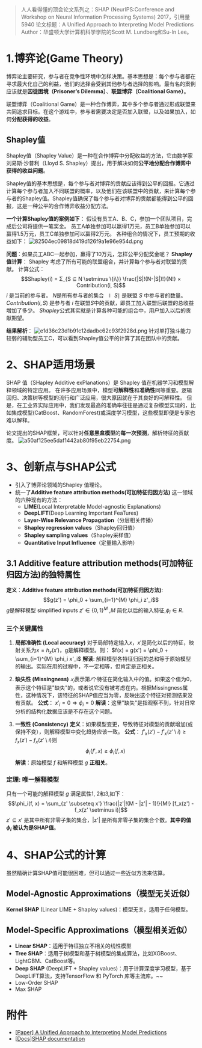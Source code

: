 > 人人看得懂的顶会论文系列之：SHAP
> (NeurIPS:Conference and Workshop on Neural Information Processing Systems) 2017，引用量5940
> 论文标题：A Unified Approach to Interpreting Model Predictions
> Author：华盛顿大学计算机科学学院的Scott M. Lundberg和Su-In Lee。

# 1.博弈论(Game Theory)
博弈论主要研究，参与者在竞争性环境中怎样决策。基本思想是：每个参与者都在寻求最大化自己的利益，他们的选择会受到其他参与者选择的影响。最有名的案例应该就是**囚徒困境（Prisoner’s Dilemma）**、**联盟博弈（Coalitional Game）**。

联盟博弈（Coalitional Game）是一种合作博弈，其中多个参与者通过形成联盟来共同追求目标。在这个游戏中，参与者需要决定是否加入联盟，以及如果加入，如何**分配获得的收益**。

## Shapley值
Shapley值（Shapley Value）是一种在合作博弈中分配收益的方法，它由数学家刘易斯·沙普利（Lloyd S. Shapley）提出，用于解决如何**公平地分配合作博弈中获得的收益问题**。

Shapley值的基本思想是，每个参与者对博弈的贡献应该得到公平的回报。它通过计算每个参与者加入不同联盟的概率，以及他们在该联盟中的贡献，来计算每个参与者的Shapley值。Shapley值确保了每个参与者对博弈的贡献都能得到公平的回报，这是一种公平的合作博弈收益分配方法。

**一个计算Shapley值的案例如下**：
假设有员工A、B、C，参加一个团队项目，完成后公司将提供一笔奖金。
员工A单独参加可以赢得1万元，员工B单独参加可以赢得1.5万元，员工C单独参加可以赢得2万元。
各种组合的情况下，员工预期的收益如下：
![82504ec09818d419d126f9a1e96e954d.png](/82504ec09818d419d126f9a1e96e954d.png)

**问题**：如果员工ABC一起参加，赢得了10万元，怎样公平分配奖金呢？
**Shapley值计算**：
Shapley 考虑了所有可能的联盟组合，并计算每个参与者对联盟的贡献。
计算公式：
$$Shapley(i) = Σ_{S ⊆ N \setminus \{i\}} \frac{|S|!(N-|S|)!}{N!} × Contribution(i, S)$$
$i$ 是当前的参与者。
$N$是所有参与者的集合
$∣S∣$ 是联盟 $S$ 中参与者的数量。
$Contribution(i,S)$ 是参与者 $i$ 在联盟$S$中的贡献，即员工加入联盟后联盟的总收益增加了多少。
$Shapley$公式其实就是计算各种可能的组合中，用户加入以后的贡献期望。

**结果解析**：
![e1d36c23d1b91c12dadbc62c93f2928d.png](e1d36c23d1b91c12dadbc62c93f2928d.png)
针对单打独斗能力较弱的辅助型员工C，可以看到Shapley值公平的计算了其在团队中的贡献。



# 2、SHAP适用场景
SHAP 值（SHapley Additive exPlanations）是 Shapley 值在机器学习和模型解释领域的特定应用。
在许多应用场景中，模型**可解释性**和**准确性**同等重要。逻辑回归、决策树等模型的流行和广泛应用，很大原因就在于其良好的可解释性。
但是，在工业界实际应用中，我们发现最高的准确率往往是通过复杂模型实现的，比如集成模型(CatBoost、RandomForest)或深度学习模型，这些模型即便是专家也难以解释。

论文提出的SHAP框架，可以针对**任意黑盒模型**的**每一次预测**，解析特征的贡献度。
![a50af125ee5daf1442ab80f95eb22754.png](../_resources/a50af125ee5daf1442ab80f95eb22754.png)

# 3、创新点与SHAP公式
- 引入了博弈论领域的Shapley 值理论。
- 统一了**Additive feature attribution methods(可加特征归因方法)** 这一领域的六种现有的方法：
	- **LIME**(Local Interpretable Model-agnostic Explanations)
	- **DeepLIFT**(Deep Learning Important FeaTures)
	- **Layer-Wise Relevance Propagation**（分层相关传播）
	- **Shapley regression values**（Shapley回归值）
	- **Shapley sampling values**（Shapley采样值）
	- **Quantitative Input Influence**（定量输入影响）


## 3.1 Additive feature attribution methods(可加特征归因方法)的独特属性
**定义**：**Additive feature attribution methods(可加特征归因方法)**:
 $$g(z') = \phi_0 + \sum_{i=1}^{M} \phi_i z'_i$$
 $g$是解释模型   simplified inputs
 $z' ∈ \{0, 1\}^M$ ,$M$ 简化以后的输入特征,$\phi_i ∈ R$.
### 三个关键属性
1. **局部准确性 (Local accuracy)**
对于局部特定输入$x$，$x'$是简化以后的特征，映射关系为$x = h_x(x')$，g是解释模型。则：
  $f(x) = g(x') = \phi_0 + \sum_{i=1}^{M} \phi_i x'_i$
 **解读**: 解释模型各特征归因的总和等于原始模型的输出。实际在用的过程中，不一定相等，但肯定是正相关。

2. **缺失性 (Missingness)**
$𝑥_𝑖$表示第$𝑖$个特征在简化输入中的值。如果这个值为0，表示这个特征是"缺失"的，或者说它没有被考虑在内。根据Missingness属性，这种情况下，该特征的SHAP值应当为零，反映出这个特征对预测结果没有贡献。
**公式**： $x'_i = 0 \Rightarrow \phi_i = 0$ 
**解读**：这里"缺失"是指观察不到，针对日常分析的结构化数据应该是不存在这个问题。

3. **一致性 (Consistency)**
    **定义**：如果模型变更，导致特征对模型的贡献增加(或保持不变），则解释模型中变化趋势应该一致。
    **公式**： 
$f'_x(z') - f'_x(z' \setminus i) \geq f_x(z') - f_x(z' \setminus i)$则
  $$\phi_i(f', x) \geq \phi_i(f, x)$$
  **解读**：原始模型 $f$ 和解释模型 $g$ **正相关**。

### 定理: **唯一解释模型**
只有一个可能的解释模型 $g$ 满足属性1, 2和3,如下：
$$\phi_i(f, x) = \sum_{z' \subseteq x'} \frac{|z'|!(M - |z'| - 1)!}{M!} [f_x(z') - f_x(z' \setminus i)]$$
$z' ⊆ x'$ 是其中所有非零子集的集合，|z'| 是所有非零子集的集合个数。**其中的值 $\phi_i$ 被认为是SHAP值**。


# 4、SHAP公式的计算
虽然精确计算SHAP值可能很困难，但可以通过一些近似方法来估算。
## Model-Agnostic Approximations（模型无关近似）
**Kernel SHAP** (Linear LIME + Shapley values)：模型无关，适用于任何模型。

## Model-Specific Approximations（模型相关近似）
- **Linear SHAP**：适用于特征独立不相关的线性模型
- **Tree SHAP**：适用于树模型和基于树模型的集成算法，比如XGBoost、LightGBM、CatBoost等。
- **Deep SHAP** (DeepLIFT + Shapley values)：用于计算深度学习模型，基于DeepLIFT算法，支持TensorFlow 和 PyTorch 库等主流库。~~
- Low-Order SHAP
- Max SHAP


# 附件
- [\[Paper\] A Unified Approach to Interpreting Model Predictions](https://arxiv.org/pdf/1705.07874 '')
- [\[Docs\]SHAP documentation](https://shap.readthedocs.io/en/latest/ '')
